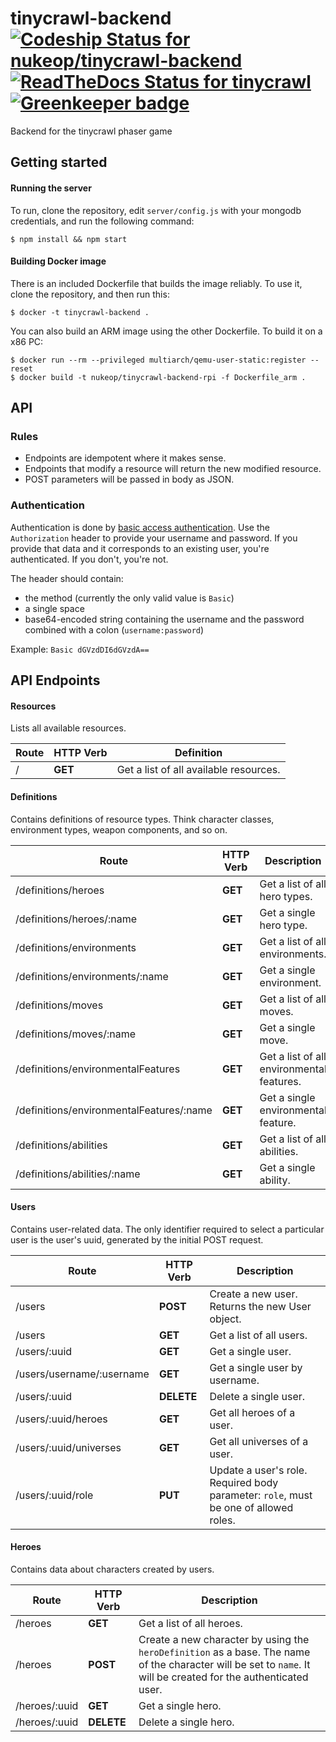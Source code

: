 # tinycrawl-backend [ ![Codeship Status for nukeop/tinycrawl-backend](https://app.codeship.com/projects/7d85d430-0a8d-0136-3fd1-669fed979da3/status?branch=master)](https://app.codeship.com/projects/281672) [![ReadTheDocs Status for tinycrawl](https://img.shields.io/readthedocs/tinycrawl.svg?style=for-the-badge)](http://tinycrawl.readthedocs.io/en/latest/) [![Greenkeeper badge](https://badges.greenkeeper.io/nukeop/tinycrawl-backend.svg)](https://greenkeeper.io/)
Backend for the tinycrawl phaser game

## Getting started

#### Running the server
To run, clone the repository, edit `server/config.js` with your mongodb credentials, and run the following command:
```shell
$ npm install && npm start
```

#### Building Docker image
There is an included Dockerfile that builds the image reliably. To use it, clone the repository, and then run this:
```shell
$ docker -t tinycrawl-backend .
```

You can also build an ARM image using the other Dockerfile. To build it on a x86 PC:
```shell
$ docker run --rm --privileged multiarch/qemu-user-static:register --reset
$ docker build -t nukeop/tinycrawl-backend-rpi -f Dockerfile_arm .
```

## API

### Rules

-   Endpoints are idempotent where it makes sense.
-   Endpoints that modify a resource will return the new modified resource.
-   POST parameters will be passed in body as JSON.

### Authentication

Authentication is done by [basic access authentication](https://en.wikipedia.org/wiki/Basic_access_authentication).
Use the `Authorization` header to provide your username and password. If you provide that data and it corresponds to an existing user, you're authenticated. If you don't, you're not.

The header should contain:
* the method (currently the only valid value is `Basic`)
* a single space
* base64-encoded string containing the username and the password combined with a colon (`username:password`)

Example: `Basic dGVzdDI6dGVzdA==`

## API Endpoints

#### Resources

Lists all available resources.

Route | HTTP Verb | Definition
------|-----------|---------------------------------------
/     | **GET**   | Get a list of all available resources.

#### Definitions

Contains definitions of resource types. Think character classes, environment types, weapon components, and so on.

Route                                    | HTTP Verb | Description
-----------------------------------------|-----------|------------------------------------------
/definitions/heroes                      | **GET**   | Get a list of all hero types.
/definitions/heroes/:name                | **GET**   | Get a single hero type.
/definitions/environments                | **GET**   | Get a list of all environments.
/definitions/environments/:name          | **GET**   | Get a single environment.
/definitions/moves                       | **GET**   | Get a list of all moves.
/definitions/moves/:name                 | **GET**   | Get a single move.
/definitions/environmentalFeatures       | **GET**   | Get a list of all environmental features.
/definitions/environmentalFeatures/:name | **GET**   | Get a single environmental feature.
/definitions/abilities                   | **GET**   | Get a list of all abilities.
/definitions/abilities/:name             | **GET**   | Get a single ability.

#### Users

Contains user-related data. The only identifier required to select a particular user is the user's uuid, generated by the initial POST request.

Route                     | HTTP Verb  | Description
--------------------------|------------|-------------------------------------------------------------------------------------
/users                    | **POST**   | Create a new user. Returns the new User object.
/users                    | **GET**    | Get a list of all users.
/users/:uuid              | **GET**    | Get a single user.
/users/username/:username | **GET**    | Get a single user by username.
/users/:uuid              | **DELETE** | Delete a single user.
/users/:uuid/heroes       | **GET**    | Get all heroes of a user.
/users/:uuid/universes    | **GET**    | Get all universes of a user.
/users/:uuid/role         | **PUT**    | Update a user's role. Required body parameter: `role`, must be one of allowed roles.

#### Heroes

Contains data about characters created by users.

Route                           | HTTP Verb  | Description
--------------------------------|------------|---------------------------------------------------------------------------------------------------------------------------------------------------------------------------
/heroes                         | **GET**    | Get a list of all heroes.
/heroes                         | **POST**   | Create a new character by using the `heroDefinition` as a base. The name of the character will be set to `name`. It will be created for the authenticated user.
/heroes/:uuid                   | **GET**    | Get a single hero.
/heroes/:uuid                   | **DELETE** | Delete a single hero.
